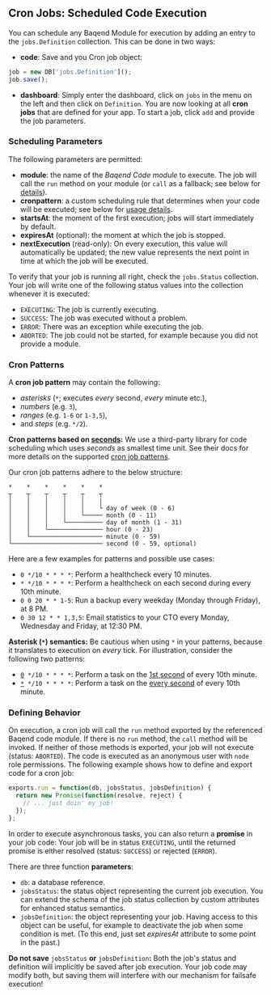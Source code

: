 
## Cron Jobs: Scheduled Code Execution

You can schedule any Baqend Module for execution by adding an entry to the `jobs.Definition` collection. 
This can be done in two ways:

- **code**: Save and you Cron job object:
```js
job = new DB['jobs.Definition']();
job.save();
```
- **dashboard**: Simply enter the dashboard, click on `jobs` in the menu on the left and then click on `Definition`. You are now looking at all **cron jobs** that are defined for your app. To start a job, click `add` and provide the job parameters.

### Scheduling Parameters

The following parameters are permitted:

- **module**: the name of the *Baqend Code module* to execute. The job will call the `run` method on your module (or `call` as a fallback; see below for [details](#defining-a-cron-job)).
- **cronpattern**: a custom scheduling rule that determines when your code will be executed; see below for [usage details](#cron-patterns).
- **startsAt**: the moment of the first execution; jobs will start immediately by default. 
- **expiresAt** (optional): the moment at which the job is stopped.
- **nextExecution** (read-only): On every execution, this value will automatically be updated; the new value represents the next point in time at which the job will be executed.

To verify that your job is running all right, check the `jobs.Status` collection. Your job will write one of the following status values into the collection whenever it is executed:

- `EXECUTING`: The job is currently executing.
- `SUCCESS`: The job was executed without a problem.
- `ERROR`: There was an exception while executing the job.
- `ABORTED`: The job could not be started, for example because you did not provide a module. 

### Cron Patterns

A **cron job pattern** may contain the following:
 
- *asterisks* (`*`; executes *every* second, *every* minute etc.),
- *numbers* (e.g. `3`), 
- *ranges* (e.g. `1-6` or `1-3,5`), 
- and *steps* (e.g. `*/2`).

<div class="note"><strong>Cron patterns based on <u>seconds</u>:</strong> We use a third-party library for code scheduling which uses <em>seconds</em> as smallest time unit. See their docs for more details on the supported <a href="https://github.com/kelektiv/node-cron#available-cron-patterns" target="_blank">cron job patterns</a>.</div>

Our cron job patterns adhere to the below structure:

```text
*    *    *    *    *    *
┬    ┬    ┬    ┬    ┬    ┬
│    │    │    │    │    |
│    │    │    │    │    └ day of week (0 - 6)
│    │    │    │    └───── month (0 - 11)
│    │    │    └────────── day of month (1 - 31)
│    │    └─────────────── hour (0 - 23)
│    └──────────────────── minute (0 - 59)
└───────────────────────── second (0 - 59, optional)
```

Here are a few examples for patterns and possible use cases:

- `0 */10 * * * *`: Perform a healthcheck every 10 minutes.
- `* */10 * * * *`: Perform a healthcheck on each second during every 10th minute.
- `0 0 20 * * 1-5`: Run a backup every weekday (Monday through Friday), at 8 PM.
- `0 30 12 * * 1,3,5`: Email statistics to your CTO every Monday, Wednesday and Friday, at 12:30 PM.

<div class="warning"><strong>Asterisk (<code>*</code>) semantics:</strong>
Be cautious when using <code>*</code> in your patterns, because it translates to execution on <em>every</em> tick. For illustration, consider the following two patterns:
<ul>
	<li><code><u>0</u> */10 * * * *</code>: Perform a task on the <u>1st second</u> of every 10th minute.</li>
	<li><code><u>*</u> */10 * * * *</code>: Perform a task on the <u>every second</u> of every 10th minute.</li>
</ul>
</div>

### Defining Behavior

On execution, a cron job will call the `run` method exported by the referenced Baqend code module. 
If there is no `run` method, the `call` method will be invoked.
If neither of those methods is exported, your job will not execute (status: `ABORTED`).
The code is executed as an anonymous user with `node` role permissions.
The following example shows how to define and export code for a cron job: 

```js
exports.run = function(db, jobsStatus, jobsDefinition) {
  return new Promise(function(resolve, reject) {
    // ... just doin' my job!
  });
};
```

In order to execute asynchronous tasks, you can also return a **promise** in your job code: 
Your job will be in status `EXECUTING`, until the returned promise is either resolved (status: `SUCCESS`) or rejected (`ERROR`).

There are three function **parameters**:

- `db`: a database reference.
- `jobsStatus`: the status object representing the current job execution. You can extend the schema of the job status collection by custom attributes for enhanced status semantics.
- `jobsDefinition`: the object representing your job. Having access to this object can be useful, for example to deactivate the job when some condition is met. (To this end, just set *expiresAt* attribute to some point in the past.)

<div class="warning"><strong>Do not save</strong> <code>jobsStatus</code> <strong>or</strong> <code>jobsDefinition</code><strong>:</strong>
Both the job's status and definition will implicitly be saved after job execution. 
Your job code may modify both, but saving them will interfere with our mechanism for failsafe execution! 
</div>
